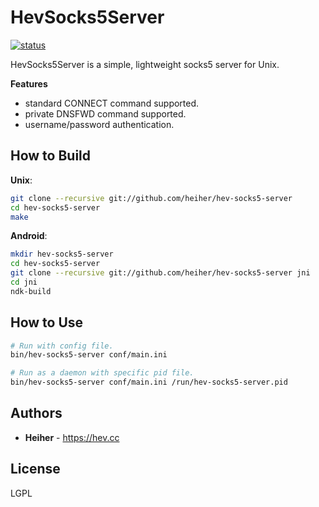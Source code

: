 # HevSocks5Server

[![status](https://gitlab.com/hev/hev-socks5-server/badges/master/pipeline.svg)](https://gitlab.com/hev/hev-socks5-server/commits/master)

HevSocks5Server is a simple, lightweight socks5 server for Unix.

**Features**
* standard CONNECT command supported.
* private DNSFWD command supported.
* username/password authentication.

## How to Build

**Unix**:
```bash
git clone --recursive git://github.com/heiher/hev-socks5-server
cd hev-socks5-server
make
```

**Android**:
```bash
mkdir hev-socks5-server
cd hev-socks5-server
git clone --recursive git://github.com/heiher/hev-socks5-server jni
cd jni
ndk-build
```

## How to Use

```bash
# Run with config file.
bin/hev-socks5-server conf/main.ini

# Run as a daemon with specific pid file.
bin/hev-socks5-server conf/main.ini /run/hev-socks5-server.pid
```

## Authors
* **Heiher** - https://hev.cc

## License
LGPL
